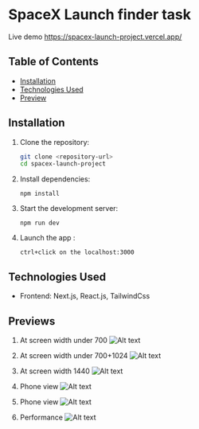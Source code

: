 # SpaceX Launch finder task
Live demo https://spacex-launch-project.vercel.app/

## Table of Contents

- [Installation](#installation)
- [Technologies Used](#technologies-used)
- [Preview](#previews)

## Installation

1.  Clone the repository:

    ```bash
    git clone <repository-url>
    cd spacex-launch-project
    ```

2.  Install dependencies:

    ```
    npm install

    ```

3.  Start the development server:

    ```
    npm run dev
    ```

4.  Launch the app :

    ```
    ctrl+click on the localhost:3000
    ```

## Technologies Used

- Frontend: Next.js, React.js, TailwindCss

## Previews

1. At screen width under 700
   ![Alt text](./public/700view-1.png)

2. At screen width under 700+1024
   ![Alt text](./public/1024view.png)

3. At screen width 1440
   ![Alt text](./public/1440+view.png)

4. Phone view
   ![Alt text](./public/phoneview1.png)

5. Phone view
   ![Alt text](./public/phoneview2.png)

6. Performance
   ![Alt text](./public/performance.png)

